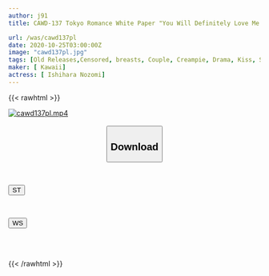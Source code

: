 ```yaml
---
author: j91
title: CAWD-137 Tokyo Romance White Paper "You Will Definitely Love Me!" I Was Disturbed By The Innocent Character, The Friendly Kansai Dialect, And The Emotionally Exposed Sex ... I Was Captivated When I Noticed. Nozomi Ishihara

url: /was/cawd137pl
date: 2020-10-25T03:00:00Z
image: "cawd137pl.jpg"
tags: [Old Releases,Censored, breasts, Couple, Creampie, Drama, Kiss, Solowork]
maker: [ Kawaii]
actress: [ Ishihara Nozomi]
---
```



{{< rawhtml >}}

<div class="video" data-videoid="6ByQP6JM4LUe2g">
    <a href="javascript:;">
        <img src="/was/cawd137pl/cawd137pl.jpg" width="WIDTH" height="HEIGHT" alt="cawd137pl.mp4" loading="lazy">
    </a>
</div>

<script type="text/javascript" src="https://j91.asia/asset/on-demand-st.js"></script>

<br>
  <link rel="stylesheet" href="https://j91.asia/asset/bs5.css">
  
  <center>
  <button class="btn btn-primary" type="button" data-bs-toggle="collapse" data-bs-target=".multi-collapse" aria-expanded="false" aria-controls="multiCollapseExample1 multiCollapseExample2"><h2>Download</h2></button></center>
</p>
<div class="row">
  <div class="col">
    <div class="collapse multi-collapse" id="multiCollapseExample1">
      <div class="card card-body">
	      	      <br>
<div class="buttons">  
<p><a href="https://streamtape.to/v/6ByQP6JM4LUe2g" target="_blank"><button class="btn-hover color-3"><i class="fa fa-download"></i> ST</button></a></p></div>
    </div>
  </div>
</div>
  <div class="col">
    <div class="collapse multi-collapse" id="multiCollapseExample2">
      <div class="card card-body">
	      <br>
<div class="buttons">
<p><a href="https://wolfstream.tv/ojkjkizyi6ia" target="_blank"><button class="btn-hover color-8"><i class="fa fa-download"></i> WS</button></a></p></div>
<br><br>
      </div>
    </div>
  </div>
</div>

{{< /rawhtml >}}